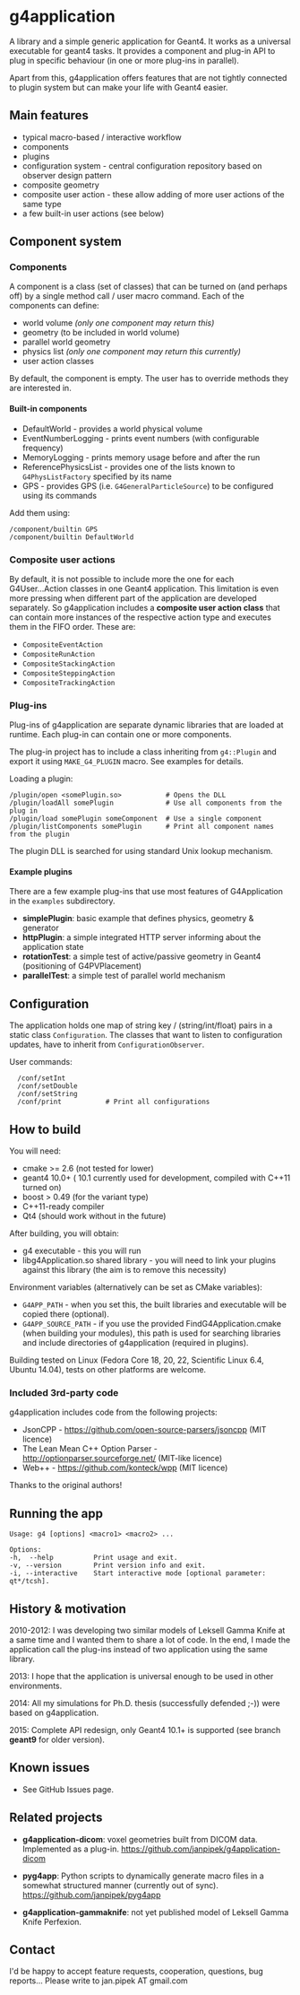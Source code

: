 # g4application

A library and a simple generic application for Geant4. It works as a universal executable
for geant4 tasks. It provides a component and plug-in API to plug in
specific behaviour (in one or more plug-ins in parallel).

Apart from this, g4application offers features that are not tightly connected
to plugin system but can make your life with Geant4 easier.

## Main features

* typical macro-based / interactive workflow
* components
* plugins
* configuration system - central configuration repository based on observer design pattern
* composite geometry
* composite user action - these allow adding of more user actions of the same type
* a few built-in user actions (see below)

## Component system

### Components

A component is a class (set of classes) that can be turned on (and perhaps off) by
a single method call / user macro command. Each of the components can define:

* world volume *(only one component may return this)*
* geometry (to be included in world volume)
* parallel world geometry
* physics list *(only one component may return this currently)*
* user action classes

By default, the component is empty. The user has to override methods they are interested in.

#### Built-in components

* DefaultWorld - provides a world physical volume
* EventNumberLogging - prints event numbers (with configurable frequency)
* MemoryLogging - prints memory usage before and after the run
* ReferencePhysicsList - provides one of the lists known to `G4PhysListFactory` specified by its name
* GPS - provides GPS (i.e. `G4GeneralParticleSource`) to be configured using its commands

Add them using:

```
/component/builtin GPS    
/component/builtin DefaultWorld
```

### Composite user actions

By default, it is not possible to include more the one for each G4User...Action classes in one Geant4 application.
This limitation is even more pressing when different part of the application are developed separately.
So g4application includes a **composite user action class** that can contain more instances of the respective
action type and executes them in the FIFO order. These are:

* `CompositeEventAction`
* `CompositeRunAction`
* `CompositeStackingAction`
* `CompositeSteppingAction`
* `CompositeTrackingAction`

### Plug-ins

Plug-ins of g4application are separate dynamic libraries that are
loaded at runtime. Each plug-in can contain one or more components.

The plug-in project has to include a class inheriting from `g4::Plugin` and export it using `MAKE_G4_PLUGIN` macro. See examples for details.

Loading a plugin:

    /plugin/open <somePlugin.so>           # Opens the DLL
    /plugin/loadAll somePlugin             # Use all components from the plug in
    /plugin/load somePlugin someComponent  # Use a single component
    /plugin/listComponents somePlugin      # Print all component names from the plugin

The plugin DLL is searched for using standard Unix lookup mechanism.

#### Example plugins

There are a few example plug-ins that use most features of G4Application in the
`examples` subdirectory.

- **simplePlugin**: basic example that defines physics, geometry & generator
- **httpPlugin**: a simple integrated HTTP server informing about the application state
- **rotationTest**: a simple test of active/passive geometry in Geant4 (positioning of G4PVPlacement)
- **parallelTest**: a simple test of parallel world mechanism

## Configuration

The application holds one map of string key / (string/int/float) pairs in a static class `Configuration`.
The classes that want to listen to configuration updates, have to inherit from `ConfigurationObserver`.

User commands:

```
  /conf/setInt
  /conf/setDouble
  /conf/setString 
  /conf/print           # Print all configurations
```


## How to build

You will need:

* cmake >= 2.6 (not tested for lower)
* geant4 10.0+ ( 10.1 currently used for development, compiled with C++11 turned on)
* boost > 0.49 (for the variant type)
* C++11-ready compiler
* Qt4 (should work without in the future)

After building, you will obtain:
* g4 executable - this you will run
* libg4Application.so shared library - you will need to link your plugins against this library (the aim is to remove this necessity)

Environment variables (alternatively can be set as CMake variables):

* `G4APP_PATH` - when you set this, the built libraries and executable will be copied there (optional).
* `G4APP_SOURCE_PATH` - if you use the provided FindG4Application.cmake (when building your modules),
    this path is used for searching libraries and include directories of g4application (required in plugins).

Building tested on Linux (Fedora Core 18, 20, 22, Scientific Linux 6.4, Ubuntu 14.04), tests on other platforms are welcome.

### Included 3rd-party code

g4application includes code from the following projects:

* JsonCPP - <https://github.com/open-source-parsers/jsoncpp> (MIT licence)
* The Lean Mean C++ Option Parser - <http://optionparser.sourceforge.net/> (MIT-like licence)
* Web++ - <https://github.com/konteck/wpp> (MIT licence)

Thanks to the original authors!

## Running the app

```
Usage: g4 [options] <macro1> <macro2> ...

Options:
-h,  --help          Print usage and exit.
-v, --version        Print version info and exit.
-i, --interactive    Start interactive mode [optional parameter: qt*/tcsh].
```

## History & motivation

2010-2012: I was developing two similar models of Leksell Gamma Knife at a same time and I wanted them to share a lot of code.
In the end, I made the application call the plug-ins
instead of two application using the same library.

2013: I hope that the application is universal enough to be used in other environments.

2014: All my simulations for Ph.D. thesis (successfully defended ;-)) were based on g4application.

2015: Complete API redesign, only Geant4 10.1+ is supported (see branch **geant9** for older version).

## Known issues

* See GitHub Issues page.

## Related projects

- **g4application-dicom**: voxel geometries built from DICOM data. Implemented as a plug-in. https://github.com/janpipek/g4application-dicom

- **pyg4app**: Python scripts to dynamically generate macro files in a somewhat
structured manner (currently out of sync). https://github.com/janpipek/pyg4app

- **g4application-gammaknife**: not yet published model of Leksell Gamma Knife Perfexion.

## Contact

I'd be happy to accept feature requests, cooperation, questions, bug reports...
Please write to jan.pipek AT gmail.com
